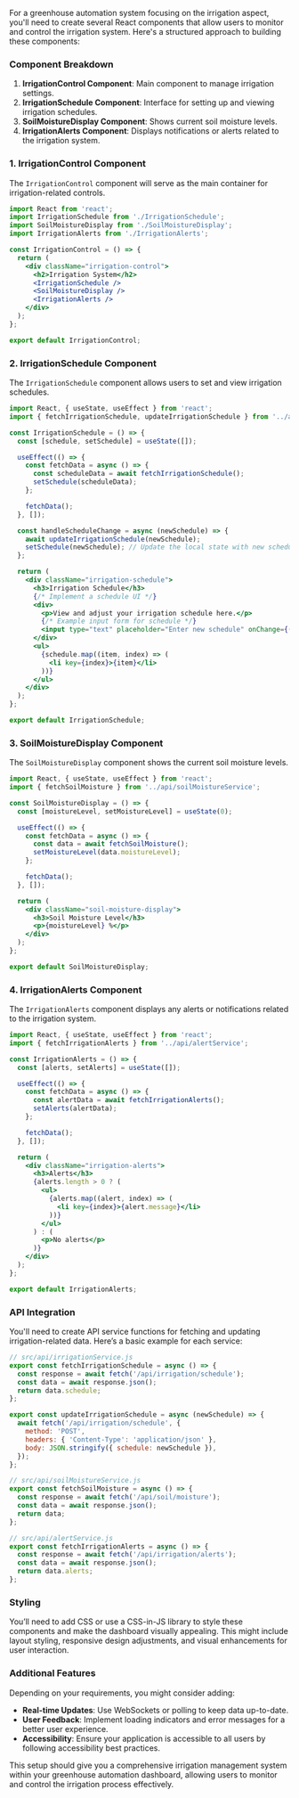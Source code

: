 For a greenhouse automation system focusing on the irrigation aspect, you'll need to create several React components that allow users to monitor and control the irrigation system. Here's a structured approach to building these components:

### Component Breakdown

1. **IrrigationControl Component**: Main component to manage irrigation settings.
2. **IrrigationSchedule Component**: Interface for setting up and viewing irrigation schedules.
3. **SoilMoistureDisplay Component**: Shows current soil moisture levels.
4. **IrrigationAlerts Component**: Displays notifications or alerts related to the irrigation system.

### 1. IrrigationControl Component

The `IrrigationControl` component will serve as the main container for irrigation-related controls.

```jsx
import React from 'react';
import IrrigationSchedule from './IrrigationSchedule';
import SoilMoistureDisplay from './SoilMoistureDisplay';
import IrrigationAlerts from './IrrigationAlerts';

const IrrigationControl = () => {
  return (
    <div className="irrigation-control">
      <h2>Irrigation System</h2>
      <IrrigationSchedule />
      <SoilMoistureDisplay />
      <IrrigationAlerts />
    </div>
  );
};

export default IrrigationControl;
```

### 2. IrrigationSchedule Component

The `IrrigationSchedule` component allows users to set and view irrigation schedules.

```jsx
import React, { useState, useEffect } from 'react';
import { fetchIrrigationSchedule, updateIrrigationSchedule } from '../api/irrigationService';

const IrrigationSchedule = () => {
  const [schedule, setSchedule] = useState([]);

  useEffect(() => {
    const fetchData = async () => {
      const scheduleData = await fetchIrrigationSchedule();
      setSchedule(scheduleData);
    };

    fetchData();
  }, []);

  const handleScheduleChange = async (newSchedule) => {
    await updateIrrigationSchedule(newSchedule);
    setSchedule(newSchedule); // Update the local state with new schedule
  };

  return (
    <div className="irrigation-schedule">
      <h3>Irrigation Schedule</h3>
      {/* Implement a schedule UI */}
      <div>
        <p>View and adjust your irrigation schedule here.</p>
        {/* Example input form for schedule */}
        <input type="text" placeholder="Enter new schedule" onChange={(e) => handleScheduleChange(e.target.value)} />
      </div>
      <ul>
        {schedule.map((item, index) => (
          <li key={index}>{item}</li>
        ))}
      </ul>
    </div>
  );
};

export default IrrigationSchedule;
```

### 3. SoilMoistureDisplay Component

The `SoilMoistureDisplay` component shows the current soil moisture levels.

```jsx
import React, { useState, useEffect } from 'react';
import { fetchSoilMoisture } from '../api/soilMoistureService';

const SoilMoistureDisplay = () => {
  const [moistureLevel, setMoistureLevel] = useState(0);

  useEffect(() => {
    const fetchData = async () => {
      const data = await fetchSoilMoisture();
      setMoistureLevel(data.moistureLevel);
    };

    fetchData();
  }, []);

  return (
    <div className="soil-moisture-display">
      <h3>Soil Moisture Level</h3>
      <p>{moistureLevel} %</p>
    </div>
  );
};

export default SoilMoistureDisplay;
```

### 4. IrrigationAlerts Component

The `IrrigationAlerts` component displays any alerts or notifications related to the irrigation system.

```jsx
import React, { useState, useEffect } from 'react';
import { fetchIrrigationAlerts } from '../api/alertService';

const IrrigationAlerts = () => {
  const [alerts, setAlerts] = useState([]);

  useEffect(() => {
    const fetchData = async () => {
      const alertData = await fetchIrrigationAlerts();
      setAlerts(alertData);
    };

    fetchData();
  }, []);

  return (
    <div className="irrigation-alerts">
      <h3>Alerts</h3>
      {alerts.length > 0 ? (
        <ul>
          {alerts.map((alert, index) => (
            <li key={index}>{alert.message}</li>
          ))}
        </ul>
      ) : (
        <p>No alerts</p>
      )}
    </div>
  );
};

export default IrrigationAlerts;
```

### API Integration

You'll need to create API service functions for fetching and updating irrigation-related data. Here’s a basic example for each service:

```jsx
// src/api/irrigationService.js
export const fetchIrrigationSchedule = async () => {
  const response = await fetch('/api/irrigation/schedule');
  const data = await response.json();
  return data.schedule;
};

export const updateIrrigationSchedule = async (newSchedule) => {
  await fetch('/api/irrigation/schedule', {
    method: 'POST',
    headers: { 'Content-Type': 'application/json' },
    body: JSON.stringify({ schedule: newSchedule }),
  });
};

// src/api/soilMoistureService.js
export const fetchSoilMoisture = async () => {
  const response = await fetch('/api/soil/moisture');
  const data = await response.json();
  return data;
};

// src/api/alertService.js
export const fetchIrrigationAlerts = async () => {
  const response = await fetch('/api/irrigation/alerts');
  const data = await response.json();
  return data.alerts;
};
```

### Styling

You’ll need to add CSS or use a CSS-in-JS library to style these components and make the dashboard visually appealing. This might include layout styling, responsive design adjustments, and visual enhancements for user interaction.

### Additional Features

Depending on your requirements, you might consider adding:

- **Real-time Updates**: Use WebSockets or polling to keep data up-to-date.
- **User Feedback**: Implement loading indicators and error messages for a better user experience.
- **Accessibility**: Ensure your application is accessible to all users by following accessibility best practices.

This setup should give you a comprehensive irrigation management system within your greenhouse automation dashboard, allowing users to monitor and control the irrigation process effectively.